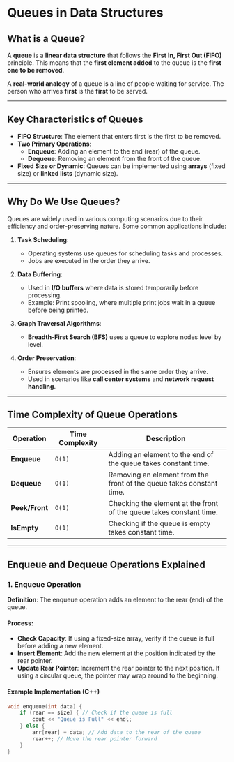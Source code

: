 # Queues in Data Structures  

## What is a Queue?  
A **queue** is a **linear data structure** that follows the **First In, First Out (FIFO)** principle. This means that the **first element added** to the queue is the **first one to be removed**.  

A **real-world analogy** of a queue is a line of people waiting for service. The person who arrives **first** is the **first** to be served.  

---

## Key Characteristics of Queues  

- **FIFO Structure**: The element that enters first is the first to be removed.  
- **Two Primary Operations**:  
  - **Enqueue**: Adding an element to the end (rear) of the queue.  
  - **Dequeue**: Removing an element from the front of the queue.  
- **Fixed Size or Dynamic**: Queues can be implemented using **arrays** (fixed size) or **linked lists** (dynamic size).  

---

## Why Do We Use Queues?  

Queues are widely used in various computing scenarios due to their efficiency and order-preserving nature. Some common applications include:  

1. **Task Scheduling**:  
   - Operating systems use queues for scheduling tasks and processes.  
   - Jobs are executed in the order they arrive.  

2. **Data Buffering**:  
   - Used in **I/O buffers** where data is stored temporarily before processing.  
   - Example: Print spooling, where multiple print jobs wait in a queue before being printed.  

3. **Graph Traversal Algorithms**:  
   - **Breadth-First Search (BFS)** uses a queue to explore nodes level by level.  

4. **Order Preservation**:  
   - Ensures elements are processed in the same order they arrive.  
   - Used in scenarios like **call center systems** and **network request handling**.  

---

## Time Complexity of Queue Operations  

| Operation   | Time Complexity | Description |
|------------|----------------|-------------|
| **Enqueue** | `O(1)` | Adding an element to the end of the queue takes constant time. |
| **Dequeue** | `O(1)` | Removing an element from the front of the queue takes constant time. |
| **Peek/Front** | `O(1)` | Checking the element at the front of the queue takes constant time. |
| **IsEmpty** | `O(1)` | Checking if the queue is empty takes constant time. |

---

## Enqueue and Dequeue Operations Explained  

### 1. Enqueue Operation  
**Definition**: The enqueue operation adds an element to the rear (end) of the queue.  

#### Process:  
- **Check Capacity**: If using a fixed-size array, verify if the queue is full before adding a new element.  
- **Insert Element**: Add the new element at the position indicated by the rear pointer.  
- **Update Rear Pointer**: Increment the rear pointer to the next position. If using a circular queue, the pointer may wrap around to the beginning.  

#### Example Implementation (C++)  
```cpp
void enqueue(int data) {
    if (rear == size) { // Check if the queue is full
        cout << "Queue is Full" << endl;
    } else {
        arr[rear] = data; // Add data to the rear of the queue
        rear++; // Move the rear pointer forward
    }
}
